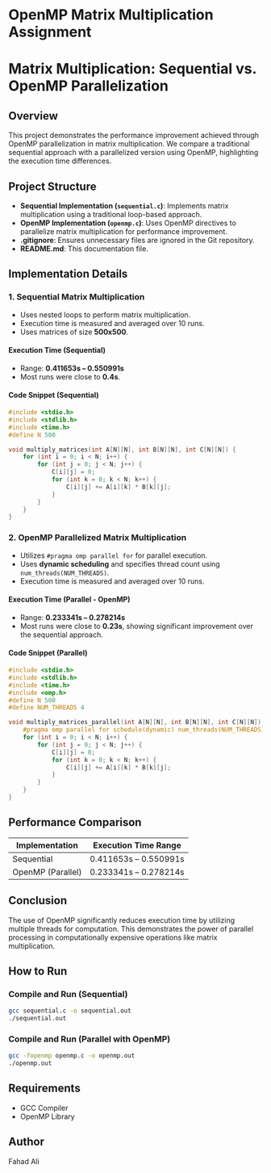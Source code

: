 # OpenMP Matrix Multiplication Assignment
# Matrix Multiplication: Sequential vs. OpenMP Parallelization

## Overview
This project demonstrates the performance improvement achieved through OpenMP parallelization in matrix multiplication. We compare a traditional sequential approach with a parallelized version using OpenMP, highlighting the execution time differences.

## Project Structure
- **Sequential Implementation (`sequential.c`)**: Implements matrix multiplication using a traditional loop-based approach.
- **OpenMP Implementation (`openmp.c`)**: Uses OpenMP directives to parallelize matrix multiplication for performance improvement.
- **.gitignore**: Ensures unnecessary files are ignored in the Git repository.
- **README.md**: This documentation file.

## Implementation Details

### 1. Sequential Matrix Multiplication
- Uses nested loops to perform matrix multiplication.
- Execution time is measured and averaged over 10 runs.
- Uses matrices of size **500x500**.

#### Execution Time (Sequential)
- Range: **0.411653s – 0.550991s**
- Most runs were close to **0.4s**.

#### Code Snippet (Sequential)
```c
#include <stdio.h>
#include <stdlib.h>
#include <time.h>
#define N 500

void multiply_matrices(int A[N][N], int B[N][N], int C[N][N]) {
    for (int i = 0; i < N; i++) {
        for (int j = 0; j < N; j++) {
            C[i][j] = 0;
            for (int k = 0; k < N; k++) {
                C[i][j] += A[i][k] * B[k][j];
            }
        }
    }
}
```

### 2. OpenMP Parallelized Matrix Multiplication
- Utilizes `#pragma omp parallel for` for parallel execution.
- Uses **dynamic scheduling** and specifies thread count using `num_threads(NUM_THREADS)`.
- Execution time is measured and averaged over 10 runs.

#### Execution Time (Parallel - OpenMP)
- Range: **0.233341s – 0.278214s**
- Most runs were close to **0.23s**, showing significant improvement over the sequential approach.

#### Code Snippet (Parallel)
```c
#include <stdio.h>
#include <stdlib.h>
#include <time.h>
#include <omp.h>
#define N 500
#define NUM_THREADS 4

void multiply_matrices_parallel(int A[N][N], int B[N][N], int C[N][N]) {
    #pragma omp parallel for schedule(dynamic) num_threads(NUM_THREADS)
    for (int i = 0; i < N; i++) {
        for (int j = 0; j < N; j++) {
            C[i][j] = 0;
            for (int k = 0; k < N; k++) {
                C[i][j] += A[i][k] * B[k][j];
            }
        }
    }
}
```

## Performance Comparison
| Implementation | Execution Time Range |
|---------------|----------------------|
| Sequential    | 0.411653s – 0.550991s |
| OpenMP (Parallel) | 0.233341s – 0.278214s |

## Conclusion
The use of OpenMP significantly reduces execution time by utilizing multiple threads for computation. This demonstrates the power of parallel processing in computationally expensive operations like matrix multiplication.

## How to Run
### Compile and Run (Sequential)
```sh
gcc sequential.c -o sequential.out
./sequential.out
```

### Compile and Run (Parallel with OpenMP)
```sh
gcc -fopenmp openmp.c -o openmp.out
./openmp.out
```

## Requirements
- GCC Compiler
- OpenMP Library

## Author
Fahad Ali

